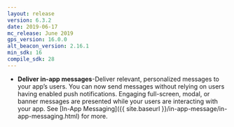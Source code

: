 ```yaml
---
layout: release
version: 6.3.2
date: 2019-06-17
mc_release: June 2019
gps_version: 16.0.0
alt_beacon_version: 2.16.1
min_sdk: 16
compile_sdk: 28
---
```

* **Deliver in-app messages**-Deliver relevant, personalized messages to your app’s users. You can now send messages without relying on users having enabled push notifications. Engaging full-screen, modal, or banner messages are presented while your users are interacting with your app. See [In-App Messaging]({{ site.baseurl }}/in-app-message/in-app-messaging.html) for more.
